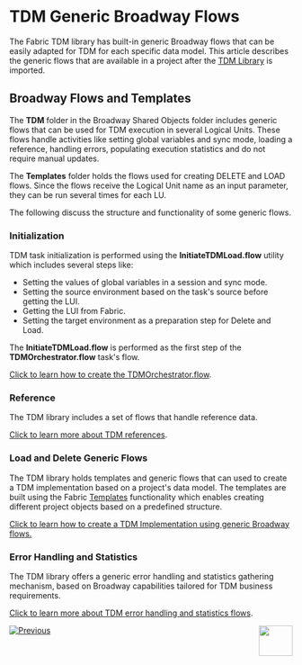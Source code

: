 # TDM Generic Broadway Flows


The Fabric TDM library has built-in generic Broadway flows that can be easily adapted for TDM for each specific data model. This article describes the generic flows that are available in a project after the [TDM Library](04_fabric_tdm_library.md) is imported. 

## Broadway Flows and Templates

The **TDM** folder in the Broadway Shared Objects folder includes generic flows that can be used for TDM execution in several Logical Units. These flows handle activities like setting global variables and sync mode, loading a reference, handling errors, populating execution statistics and do not require manual updates.

The **Templates** folder holds the flows used for creating DELETE and LOAD flows. Since the flows receive the Logical Unit name as an input parameter, they can be run several times for each LU.

The following discuss the structure and functionality of some generic flows.

### Initialization

TDM task initialization is performed using the **InitiateTDMLoad.flow** utility which includes several steps like:

* Setting the values of global variables in a session and sync mode.
* Setting the source environment based on the task's source before getting the LUI.
* Getting the LUI from Fabric.
* Setting the target environment as a preparation step for Delete and Load.

The **InitiateTDMLoad.flow** is performed as the first step of the **TDMOrchestrator.flow** task's flow.

[Click to learn how to create the TDMOrchestrator.flow](11_tdm_implementation_using_generic_flows.md#step-3---create-the-tdmorchestratorflow-from-template).

### Reference

The TDM library includes a set of flows that handle reference data.

[Click to learn more about TDM references](09_tdm_reference_implementation.md).

### Load and Delete Generic Flows

The TDM library holds templates and generic flows that can used to create a TDM implementation based on a project's data model. The templates are built using the Fabric [Templates](/articles/35_templates/01_templates_overview.md) functionality which enables creating different project objects based on a predefined structure. 

[Click to learn how to create a TDM Implementation using generic Broadway flows.](11_tdm_implementation_using_generic_flows.md)

### Error Handling and Statistics

The TDM library offers a generic error handling and statistics gathering mechanism, based on Broadway capabilities tailored for TDM business requirements. 

[Click to learn more about TDM error handling and statistics flows](12_tdm_error_handling_and_statistics.md).



[![Previous](/articles/images/Previous.png)]()[<img align="right" width="60" height="54" src="/articles/images/Next.png">](11_tdm_implementation_using_generic_flows.md)

